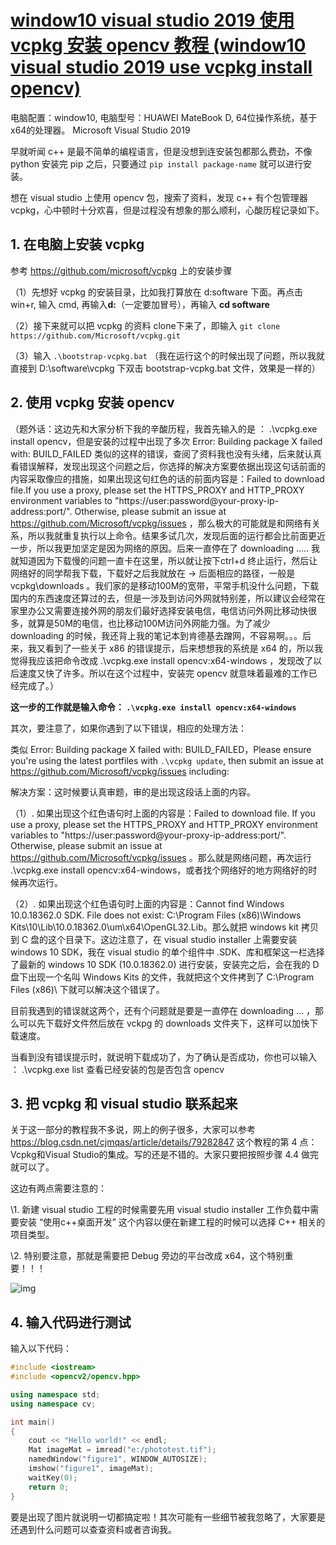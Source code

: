 # [window10 visual studio 2019 使用 vcpkg 安装 opencv 教程 (window10 visual studio 2019 use vcpkg install opencv)](https://www.cnblogs.com/ttweixiao-IT-program/p/12419876.html)

 

电脑配置：window10, 电脑型号：HUAWEI MateBook D, 64位操作系统，基于x64的处理器。 Microsoft Visual Studio 2019

早就听闻 c++ 是最不简单的编程语言，但是没想到连安装包都那么费劲，不像 python 安装完 pip 之后，只要通过 `pip install package-name` 就可以进行安装。

想在 visual studio 上使用 opencv 包，搜索了资料，发现 c++ 有个包管理器 vcpkg，心中顿时十分欢喜，但是过程没有想象的那么顺利，心酸历程记录如下。

 

## **1. 在电脑上安装 vcpkg**

参考 <https://github.com/microsoft/vcpkg> 上的安装步骤

（1）先想好 vcpkg 的安装目录，比如我打算放在 d:software 下面。再点击 win+r, 输入 cmd, 再输入**d:**（一定要加冒号），再输入 **cd software**

（2）接下来就可以把 vcpkg 的资料 clone下来了，即输入 `git clone https://github.com/Microsoft/vcpkg.git`

（3）输入 `.\bootstrap-vcpkg.bat`  （我在运行这个的时候出现了问题，所以我就直接到 D:\software\vcpkg 下双击 bootstrap-vcpkg.bat 文件，效果是一样的）



## **2. 使用 vcpkg 安装 opencv**

 

（题外话：这边先和大家分析下我的辛酸历程，我首先输入的是 ： .\vcpkg.exe install opencv，但是安装的过程中出现了多次 Error: Building package X failed with: BUILD_FAILED 类似的这样的错误，查阅了资料我也没有头绪，后来就认真看错误解释，发现出现这个问题之后，你选择的解决方案要依据出现这句话前面的内容采取像应的措施，如果出现这句红色的话的前面内容是：Failed to download file.If you use a proxy, please set the HTTPS_PROXY and HTTP_PROXY environment variables to "https://user:password@your-proxy-ip-address:port/". Otherwise, please submit an issue at https://github.com/Microsoft/vcpkg/issues  ，那么极大的可能就是和网络有关系，所以我就重复执行以上命令。结果多试几次，发现后面的运行都会比前面更近一步，所以我更加坚定是因为网络的原因。后来一直停在了 downloading ..... 我就知道因为下载慢的问题一直卡在这里，所以就让按下ctrl+d 终止运行，然后让网络好的同学帮我下载，下载好之后我就放在 -> 后面相应的路径，一般是 vcpkg\downloads 。我们家的是移动100M的宽带，平常手机没什么问题，下载国内的东西速度还算过的去，但是一涉及到访问外网就特别差，所以建议会经常在家里办公又需要连接外网的朋友们最好选择安装电信，电信访问外网比移动快很多，就算是50M的电信，也比移动100M访问外网能力强。为了减少 downloading 的时候，我还背上我的笔记本到肯德基去蹭网，不容易啊。。。后来，我又看到了一些关于 x86 的错误提示，后来想想我的系统是 x64 的，所以我觉得我应该把命令改成 .\vcpkg.exe install opencv:x64-windows ，发现改了以后速度又快了许多。所以在这个过程中，安装完 opencv 就意味着最难的工作已经完成了。）

 

**这一步的工作就是输入命令： `.\vcpkg.exe install opencv:x64-windows`**

其次，要注意了，如果你遇到了以下错误，相应的处理方法：

类似 Error: Building package X failed with: BUILD_FAILED，Please ensure you're using the latest portfiles with `.\vcpkg update`, then submit an issue at https://github.com/Microsoft/vcpkg/issues including:

解决方案：这时候要认真审题，审的是出现这段话上面的内容。

（1）. 如果出现这个红色语句时上面的内容是：Failed to download file. If you use a proxy, please set the HTTPS_PROXY and HTTP_PROXY environment variables to "https://user:password@your-proxy-ip-address:port/". Otherwise, please submit an issue at https://github.com/Microsoft/vcpkg/issues 。那么就是网络问题，再次运行 .\vcpkg.exe install opencv:x64-windows，或者找个网络好的地方网络好的时候再次运行。

（2）. 如果出现这个红色语句时上面的内容是：Cannot find Windows 10.0.18362.0 SDK. File does not exist: C:\Program Files (x86)\Windows Kits\10\Lib\10.0.18362.0\um\x64\OpenGL32.Lib。那么就把 windows kit 拷贝到 C 盘的这个目录下。这边注意了，在 visual studio installer 上需要安装 windows 10 SDK，我在 visual studio 的单个组件中 .SDK、库和框架这一栏选择了最新的 windows 10 SDK (10.0.18362.0) 进行安装，安装完之后，会在我的 D 盘下出现一个名叫 Windows Kits 的文件，我就把这个文件拷到了 C:\Program Files (x86)\ 下就可以解决这个错误了。

目前我遇到的错误就这两个，还有个问题就是要是一直停在 downloading ... ，那么可以先下载好文件然后放在 vckpg 的 downloads 文件夹下，这样可以加快下载速度。

当看到没有错误提示时，就说明下载成功了，为了确认是否成功，你也可以输入 ： .\vcpkg.exe list 查看已经安装的包是否包含 opencv

 

## **3. 把 vcpkg 和 visual studio 联系起来**

关于这一部分的教程我不多说，网上的例子很多，大家可以参考 <https://blog.csdn.net/cjmqas/article/details/79282847> 这个教程的第 4 点：Vcpkg和Visual Studio的集成。写的还是不错的。大家只要把按照步骤 4.4 做完就可以了。

这边有两点需要注意的：

\1. 新建 visual studio 工程的时候需要先用 visual studio installer 工作负载中需要安装 “使用c++桌面开发” 这个内容以便在新建工程的时候可以选择 C++ 相关的项目类型。

\2. 特别要注意，那就是需要把 Debug 旁边的平台改成 x64，这个特别重要！！！

![img](https://img2020.cnblogs.com/blog/1703588/202003/1703588-20200305150311066-824221795.png)

 

## **4. 输入代码进行测试**

输入以下代码：

```cpp
#include <iostream>
#include <opencv2/opencv.hpp>

using namespace std;
using namespace cv;

int main()
{
    cout << "Hello world!" << endl;
    Mat imageMat = imread("e:/phototest.tif");
    namedWindow("figure1", WINDOW_AUTOSIZE);
    imshow("figure1", imageMat);
    waitKey(0);    
    return 0;
}
```

要是出现了图片就说明一切都搞定啦！其次可能有一些细节被我忽略了，大家要是还遇到什么问题可以查查资料或者咨询我。


